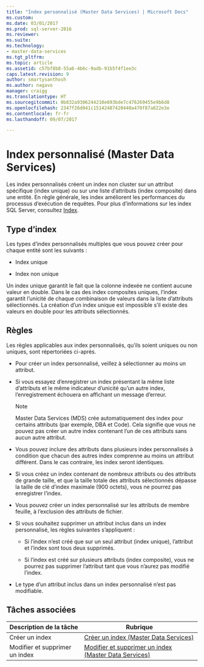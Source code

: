 ```yaml
---
title: "Index personnalisé (Master Data Services) | Microsoft Docs"
ms.custom: 
ms.date: 03/01/2017
ms.prod: sql-server-2016
ms.reviewer: 
ms.suite: 
ms.technology:
- master-data-services
ms.tgt_pltfrm: 
ms.topic: article
ms.assetid: c57bf8b8-55a6-4b6c-9adb-91b5f4f1ee3c
caps.latest.revision: 9
author: smartysanthosh
ms.author: nagavo
manager: craigg
ms.translationtype: HT
ms.sourcegitcommit: 0b832a9306244210e693bde7c476269455e9b6d8
ms.openlocfilehash: 2347f26d041c15142487420440a470f87a822e3e
ms.contentlocale: fr-fr
ms.lasthandoff: 09/07/2017

---
```

# <a name="custom-index-master-data-services"></a>Index personnalisé (Master Data Services)
  Les index personnalisés créent un index non cluster sur un attribut spécifique (index unique) ou sur une liste d’attributs (index composite) dans une entité. En règle générale, les index améliorent les performances du processus d’exécution de requêtes. Pour plus d’informations sur les index SQL Server, consultez [Index](../relational-databases/indexes/indexes.md).  
  
## <a name="type-of-indexes"></a>Type d’index  
 Les types d’index personnalisés multiples que vous pouvez créer pour chaque entité sont les suivants :  
  
-   Index unique  
  
-   Index non unique  
  
 Un index unique garantit le fait que la colonne indexée ne contient aucune valeur en double. Dans le cas des index composites uniques, l’index garantit l’unicité de chaque combinaison de valeurs dans la liste d’attributs sélectionnés. La création d’un index unique est impossible s’il existe des valeurs en double pour les attributs sélectionnés.  
  
## <a name="rules"></a>Règles  
 Les règles applicables aux index personnalisés, qu’ils soient uniques ou non uniques, sont répertoriées ci-après.  
  
-   Pour créer un index personnalisé, veillez à sélectionner au moins un attribut.  
  
-   Si vous essayez d’enregistrer un index présentant la même liste d’attributs et le même indicateur d’unicité qu’un autre index, l’enregistrement échouera en affichant un message d’erreur.  
  
    > [!NOTE]  
    >  Master Data Services (MDS) crée automatiquement des index pour certains attributs (par exemple, DBA et Code). Cela signifie que vous ne pouvez pas créer un autre index contenant l’un de ces attributs sans aucun autre attribut.  
  
-   Vous pouvez inclure des attributs dans plusieurs index personnalisés à condition que chacun des autres index comprenne au moins un attribut différent. Dans le cas contraire, les index seront identiques.  
  
-   Si vous créez un index contenant de nombreux attributs ou des attributs de grande taille, et que la taille totale des attributs sélectionnés dépasse la taille de clé d’index maximale (900 octets), vous ne pourrez pas enregistrer l’index.  
  
-   Vous pouvez créer un index personnalisé sur les attributs de membre feuille, à l’exclusion des attributs de fichier.  
  
-   Si vous souhaitez supprimer un attribut inclus dans un index personnalisé, les règles suivantes s’appliquent :  
  
    -   Si l’index n’est créé que sur un seul attribut (index unique), l’attribut et l’index sont tous deux supprimés.  
  
    -   Si l’index est créé sur plusieurs attributs (index composite), vous ne pourrez pas supprimer l’attribut tant que vous n’aurez pas modifié l’index.  
  
-   Le type d’un attribut inclus dans un index personnalisé n’est pas modifiable.  
  
## <a name="related-tasks"></a>Tâches associées  
  
|Description de la tâche|Rubrique|  
|----------------------|-----------|  
|Créer un index|[Créer un index &#40;Master Data Services&#41;](../master-data-services/create-an-index-master-data-services.md)|  
|Modifier et supprimer un index|[Modifier et supprimer un index &#40;Master Data Services&#41;](../master-data-services/edit-and-delete-an-index-master-data-services.md)|  
  
  
